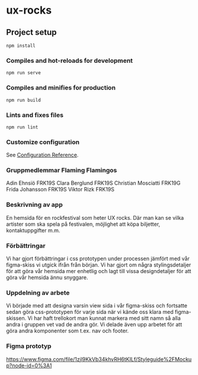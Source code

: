# ux-rocks

## Project setup
```
npm install
```

### Compiles and hot-reloads for development
```
npm run serve
```

### Compiles and minifies for production
```
npm run build
```

### Lints and fixes files
```
npm run lint
```

### Customize configuration
See [Configuration Reference](https://cli.vuejs.org/config/).

### Gruppmedlemmar Flaming Flamingos
Adin Ehnsiö FRK19S
Clara Berglund FRK19S
Christian Mosciatti FRK19G
Frida Johansson FRK19S
Viktor Rizk FRK19S

### Beskrivning av app
En hemsida för en rockfestival som heter UX rocks. Där man kan se vilka artister som ska spela på festivalen, möjlighet att köpa biljetter, kontaktuppgifter m.m.

### Förbättringar
Vi har gjort förbättringar i css prototypen under processen jämfört med vår figma-skiss vi utgick ifrån från början. Vi har gjort om några stylingsdetaljer för att göra vår hemsida mer enhetlig och lagt till vissa designdetaljer för att göra vår hemsida ännu snyggare.

### Uppdelning av arbete
Vi började med att designa varsin view sida i vår figma-skiss och fortsatte sedan göra css-prototypen för varje sida när vi kände oss klara med figma-skissen. Vi har haft trellokort man kunnat markera med sitt namn så alla andra i gruppen vet vad de andra gör. Vi delade även upp arbetet för att göra andra komponenter som t.ex. nav och footer. 

### Figma prototyp
https://www.figma.com/file/1zjl9KkVb34khvRH6tKILf/Styleguide%2FMockup?node-id=0%3A1 
